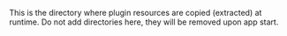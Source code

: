 This is the directory where plugin resources are copied (extracted) at runtime. Do not add directories here, they
will be removed upon app start.
